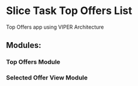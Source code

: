 # Slice Task Top Offers List

Top Offers app using VIPER Architecture

## Modules:

### Top Offers Module

### Selected Offer View Module
